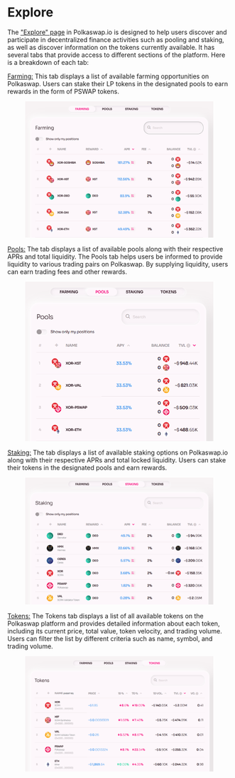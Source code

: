 # Explore

The ["Explore" page](https://polkaswap.io/#/explore/demeter/farming) in Polkaswap.io is designed to help users discover and participate in decentralized finance activities such as pooling and staking, as well as discover information on the tokens currently available. It has several tabs that provide access to different sections of the platform. Here is a breakdown of each tab:

[Farming:](https://polkaswap.io/#/explore/demeter/farming) This tab displays a list of available farming opportunities on Polkaswap. Users can stake their LP tokens in the designated pools to earn rewards in the form of PSWAP tokens.

<figure><img src="../../.gitbook/assets/image (37).png" alt="" width="563"><figcaption></figcaption></figure>

[Pools:](https://polkaswap.io/#/explore/pools/) The tab displays a list of available pools along with their respective APRs and total liquidity. The Pools tab helps users be informed to provide liquidity to various trading pairs on Polkaswap. By supplying liquidity, users can earn trading fees and other rewards.&#x20;

<figure><img src="../../.gitbook/assets/image (46).png" alt="" width="563"><figcaption></figcaption></figure>

[Staking:](https://polkaswap.io/#/explore/demeter/staking) The tab displays a list of available staking options on Polkaswap.io along with their respective APRs and total locked liquidity. Users can stake their tokens in the designated pools and earn rewards.&#x20;

<figure><img src="../../.gitbook/assets/image (56).png" alt="" width="563"><figcaption></figcaption></figure>

[Tokens:](https://polkaswap.io/#/explore/tokens) The Tokens tab displays a list of all available tokens on the Polkaswap platform and provides detailed information about each token, including its current price, total value, token velocity, and trading volume. Users can filter the list by different criteria such as name, symbol, and trading volume.

<figure><img src="../../.gitbook/assets/image (50).png" alt="" width="563"><figcaption></figcaption></figure>
